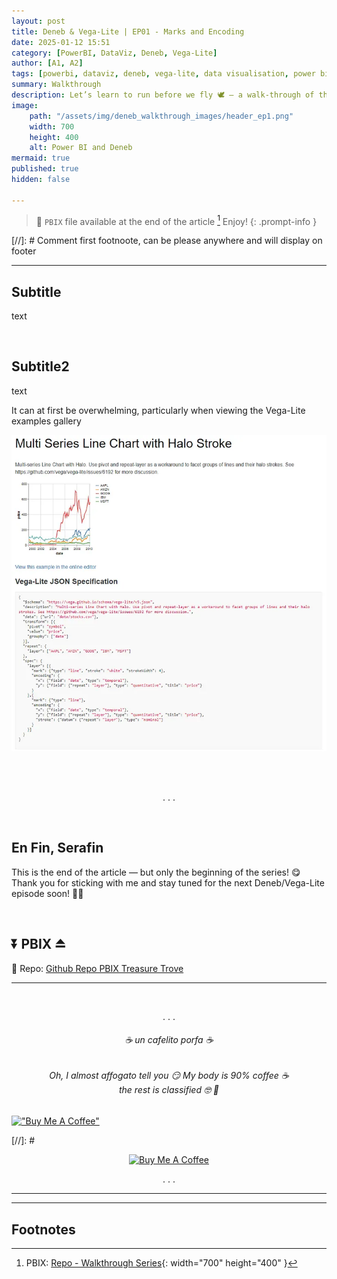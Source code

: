 ```yaml
---
layout: post
title: Deneb & Vega-Lite | EP01 - Marks and Encoding
date: 2025-01-12 15:51
category: [PowerBI, DataViz, Deneb, Vega-Lite]
author: [A1, A2]
tags: [powerbi, dataviz, deneb, vega-lite, data visualisation, power bi walkthrough]
summary: Walkthrough
description: Let’s learn to run before we fly 🕊️ — a walk-through of the fundamental building blocks in Vega-Lite data viz development
image: 
    path: "/assets/img/deneb_walkthrough_images/header_ep1.png"
    width: 700
    height: 400
    alt: Power BI and Deneb
mermaid: true
published: true
hidden: false

---
```


> 💌 `PBIX` file available at the end of the article [^fn-pbix]  Enjoy!
{: .prompt-info }

[//]: # Comment first footnoote, can be please anywhere and will display on footer
[^fn-pbix]: PBIX: [Repo - Walkthrough Series](https://github.com/PBI-DataVizzle/pbi_content/tree/main/my_deneb_showcases/deneb_walkthrough_series){: width="700" height="400" }

---

## Subtitle
text

<br>

## Subtitle2
text

It can at first be overwhelming, particularly when viewing the Vega-Lite examples gallery

![images](assets/img/deneb_walkthrough_images/1_getting_started.webp)


<br>

<br>

<p style="text-align: center;">. . .</p>

<br>

## En Fin, Serafin
This is the end of the article — but only the beginning of the series! 😋 Thank you for sticking with me and stay tuned for the next Deneb/Vega-Lite episode soon! 🧙‍♂️

<br>

## ⏬ PBIX  ⏏️
🔗 Repo: [Github Repo PBIX Treasure Trove](https://github.com/PBI-DataVizzle/pbi_content/tree/main/my_deneb_showcases)

***


<br>

<p style="text-align: center;">. . .</p>
<h6 style="text-align: center;"> ☕ un cafelito porfa ☕ </h6>
<h6 style="text-align: center;"> Oh, I almost affogato tell you 😏 My body is 90% coffee ☕ <br> the rest is classified 🤓 🤖 </h6>

[!["Buy Me A Coffee"](https://www.buymeacoffee.com/assets/img/custom_images/orange_img.png)](https://buymeacoffee.com/pbidatavizzle)  

[//]: # <div style="text-align: center;"> <a href="https://buymeacoffee.com/pbidatavizzle"> <img src="https://www.buymeacoffee.com/assets/img/custom_images/orange_img.png" alt="Buy Me A Coffee"> </a></div>

<p style="text-align: center;">. . .</p>

***

---
## Footnotes
